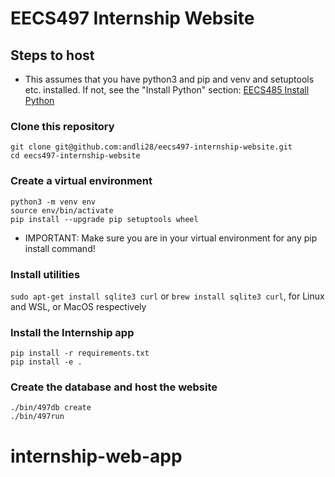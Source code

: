# EECS497 Internship Website

## Steps to host
* This assumes that you have python3 and pip and venv and setuptools etc. installed. If not, see the "Install Python" section: [EECS485 Install Python](https://eecs485staff.github.io/p1-insta485-static/setup_virtual_env.html#install-python)
### Clone this repository
```
git clone git@github.com:andli28/eecs497-internship-website.git
cd eecs497-internship-website
```
### Create a virtual environment
```
python3 -m venv env
source env/bin/activate
pip install --upgrade pip setuptools wheel
```
* IMPORTANT: Make sure you are in your virtual environment for any pip install command!
### Install utilities
`sudo apt-get install sqlite3 curl` or `brew install sqlite3 curl`, for Linux and WSL, or MacOS respectively
### Install the Internship app
```
pip install -r requirements.txt
pip install -e .
```
### Create the database and host the website
```
./bin/497db create
./bin/497run
```
# internship-web-app
